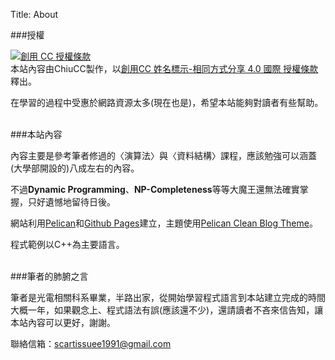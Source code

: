 Title: About


###授權

<a rel="license" href="http://creativecommons.org/licenses/by-sa/4.0/"><img alt="創用 CC 授權條款" style="border-width:0" src="https://i.creativecommons.org/l/by-sa/4.0/88x31.png" /></a><br />本站內容由<span xmlns:cc="http://creativecommons.org/ns#" property="cc:attributionName">ChiuCC</span>製作，以<a rel="license" href="http://creativecommons.org/licenses/by-sa/4.0/">創用CC 姓名標示-相同方式分享 4.0 國際 授權條款</a>釋出。  

在學習的過程中受惠於網路資源太多(現在也是)，希望本站能夠對讀者有些幫助。  
<br>  

###本站內容

內容主要是參考筆者修過的〈演算法〉與〈資料結構〉課程，應該勉強可以涵蓋(大學部開設的)八成左右的內容。

不過**Dynamic Programming**、**NP-Completeness**等等大魔王還無法確實掌握，只好遺憾地留待日後。

網站利用[Pelican](http://blog.getpelican.com/)和[Github Pages](https://pages.github.com/)建立，主題使用[Pelican Clean Blog Theme](https://github.com/gilsondev/pelican-clean-blog)。

程式範例以C++為主要語言。  
<br>  


###筆者的肺腑之言

筆者是光電相關科系畢業，半路出家，從開始學習程式語言到本站建立完成的時間大概一年，如果觀念上、程式語法有誤(應該還不少)，還請讀者不吝來信告知，讓本站內容可以更好，謝謝。

聯絡信箱：scartissuee1991@gmail.com


</br>  

